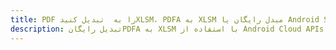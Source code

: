 ---title: PDF را به  تبدیل کنیدXLSM، PDFA به XLSM مبدل رایگان یا Android SDKdescription: تبدیل رایگانPDFA به XLSM با استفاده از Android Cloud APIs & SDK همچنین اسناد PDF را در Cloud ایجاد، ویرایش و رندر کنید.---